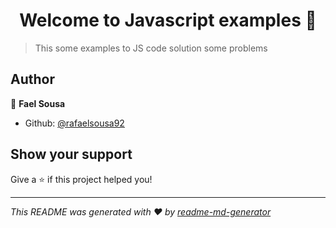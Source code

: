 <h1 align="center">Welcome to Javascript examples 👋</h1>
<p>
</p>

> This some examples to JS code solution some problems

## Author

👤 **Fael Sousa**

* Github: [@rafaelsousa92](https://github.com/rafaelsousa92)

## Show your support

Give a ⭐️ if this project helped you!

***
_This README was generated with ❤️ by [readme-md-generator](https://github.com/kefranabg/readme-md-generator)_